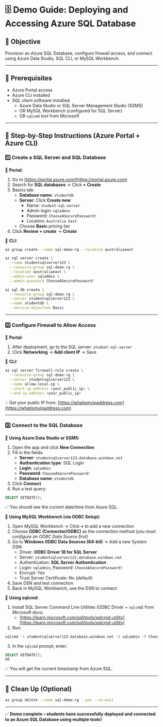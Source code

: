 # 🗄️ Demo Guide: Deploying and Accessing Azure SQL Database

## 🎯 Objective

Provision an Azure SQL Database, configure firewall access, and connect using Azure Data Studio, SQL CLI, or MySQL Workbench.

---

## 🧭 Prerequisites

- Azure Portal access
- Azure CLI installed
- SQL client software installed:
  - Azure Data Studio or SQL Server Management Studio (SSMS)
  - OR MySQL Workbench (configured for SQL Server)
  - OR `sqlcmd` tool from Microsoft

---

## 👣 Step-by-Step Instructions (Azure Portal + Azure CLI)

### 1️⃣ Create a SQL Server and SQL Database

🔸 **Portal:**

1. Go to [https://portal.azure.com](https://portal.azure.com)
2. Search for **SQL databases** → Click **+ Create**
3. Basics tab:
   - **Database name**: `studentdb`
   - **Server**: Click **Create new**
     - Name: `student-sql-server`
     - Admin login: `sqladmin`
     - Password: `ChooseASecurePassword!`
     - Location: `Australia East`
   - Choose **Basic** pricing tier
4. Click **Review + create** → **Create**

🔸 **CLI:**

```bash
az group create --name sql-demo-rg --location australiaeast

az sql server create \
  --name studentsqlserver123 \
  --resource-group sql-demo-rg \
  --location australiaeast \
  --admin-user sqladmin \
  --admin-password ChooseASecurePassword!

az sql db create \
  --resource-group sql-demo-rg \
  --server studentsqlserver123 \
  --name studentdb \
  --service-objective Basic
```

---

### 2️⃣ Configure Firewall to Allow Access

🔸 **Portal:**

1. After deployment, go to the SQL server: `student-sql-server`
2. Click **Networking** → **Add client IP** → Save

🔸 **CLI:**

```bash
az sql server firewall-rule create \
  --resource-group sql-demo-rg \
  --server studentsqlserver123 \
  --name allow-local-ip \
  --start-ip-address <your_public_ip> \
  --end-ip-address <your_public_ip>
```

💡 Get your public IP from: [https://whatismyipaddress.com](https://whatismyipaddress.com)

---

### 3️⃣ Connect to the SQL Database

🔸 **Using Azure Data Studio or SSMS:**

1. Open the app and click **New Connection**
2. Fill in the fields:
   - **Server**: `studentsqlserver123.database.windows.net`
   - **Authentication type**: SQL Login
   - **Login**: `sqladmin`
   - **Password**: `ChooseASecurePassword!`
   - **Database name**: `studentdb`
3. Click **Connect**
4. Run a test query:

```sql
SELECT GETDATE();
```

✅ You should see the current date/time from Azure SQL.

🔸 **Using MySQL Workbench (via ODBC Setup):**

1. Open MySQL Workbench → Click **+** to add a new connection
2. Choose **ODBC (Connector/ODBC)** as the connection method *(you must configure an ODBC Data Source first)*
3. Go to **Windows ODBC Data Sources (64-bit)** → Add a new System DSN:
   - Driver: **ODBC Driver 18 for SQL Server**
   - Server: `studentsqlserver123.database.windows.net`
   - Authentication: **SQL Server Authentication**
   - Login: `sqladmin`, Password: `ChooseASecurePassword!`
   - Encrypt: Yes
   - Trust Server Certificate: No (default)
4. Save DSN and test connection
5. Back in MySQL Workbench, use the DSN to connect

🔸 **Using sqlcmd:**

1. Install SQL Server Command Line Utilities (ODBC Driver + `sqlcmd`) from Microsoft docs:
   - [https://learn.microsoft.com/sql/tools/sqlcmd-utility](https://learn.microsoft.com/sql/tools/sqlcmd-utility)
2. Run:

```bash
sqlcmd -S studentsqlserver123.database.windows.net -U sqladmin -P ChooseASecurePassword! -d studentdb
```

3. In the `sqlcmd` prompt, enter:

```sql
SELECT GETDATE();
GO
```

✅ You will get the current timestamp from Azure SQL.

---

## 🧼 Clean Up (Optional)

```bash
az group delete --name sql-demo-rg --yes --no-wait
```

---

✅ **Demo complete – students have successfully deployed and connected to an Azure SQL Database using multiple tools!**

